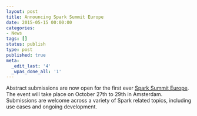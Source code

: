 ```yaml
---
layout: post
title: Announcing Spark Summit Europe
date: 2015-05-15 00:00:00
categories:
- News
tags: []
status: publish
type: post
published: true
meta:
  _edit_last: '4'
  _wpas_done_all: '1'
---
```


Abstract submissions are now open for the first ever <a href="https://www.prevalentdesignevents.com/sparksummit2015/europe/speaker/">Spark Summit Europe</a>. The event will take place on October 27th to 29th in Amsterdam. Submissions are welcome across a variety of Spark related topics, including use cases and ongoing development.
